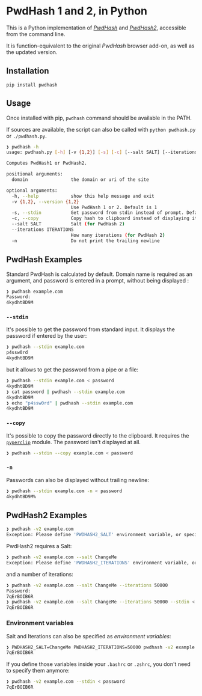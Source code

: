 # PwdHash 1 and 2, in Python

This is a Python implementation of [*PwdHash*](http://pwdhash.com/) and [*PwdHash2*](https://gwuk.github.io/PwdHash2/), accessible from the command line.

It is function-equivalent to the original *PwdHash* browser add-on, as well as the updated version.

## Installation

`pip install pwdhash`

## Usage

Once installed with pip, `pwdhash` command should be available in the PATH.

If sources are available, the script can also be called with `python pwdhash.py` or `./pwdhash.py`.

```bash
❯ pwdhash -h
usage: pwdhash.py [-h] [-v {1,2}] [-s] [-c] [--salt SALT] [--iterations ITERATIONS] [-n] domain

Computes PwdHash1 or PwdHash2.

positional arguments:
  domain                the domain or uri of the site

optional arguments:
  -h, --help            show this help message and exit
  -v {1,2}, --version {1,2}
                        Use PwdHash 1 or 2. Default is 1
  -s, --stdin           Get password from stdin instead of prompt. Default is prompt
  -c, --copy            Copy hash to clipboard instead of displaying it. Default is display
  --salt SALT           Salt (for PwdHash 2)
  --iterations ITERATIONS
                        How many iterations (for PwdHash 2)
  -n                    Do not print the trailing newline
```

## PwdHash Examples

Standard PwdHash is calculated by default. Domain name is required as an argument, and password is entered in a prompt, without being displayed :

```bash
❯ pwdhash example.com
Password: 
4kydhtBD9M
```

###  `--stdin`

It's possible to get the password from standard input. It displays the password if entered by the user:

```bash
❯ pwdhash --stdin example.com
p4ssw0rd
4kydhtBD9M
```

but it allows to get the password from a pipe or a file:

```bash
❯ pwdhash --stdin example.com < password
4kydhtBD9M
❯ cat password | pwdhash --stdin example.com
4kydhtBD9M
❯ echo "p4ssw0rd" | pwdhash --stdin example.com
4kydhtBD9M
```

###  `--copy`

It's possible to copy the password directly to the clipboard. It requires the [`pyperclip`](https://pypi.org/project/pyperclip/) module. The password isn't displayed at all.

```bash
❯ pwdhash --stdin --copy example.com < password
```

### `-n`

Passwords can also be displayed without trailing newline:

```bash
❯ pwdhash --stdin example.com -n < password
4kydhtBD9M%
```

## PwdHash2 Examples

```bash
❯ pwdhash -v2 example.com
Exception: Please define 'PWDHASH2_SALT' environment variable, or specify --salt.
```
PwdHash2 requires a Salt:

```bash
❯ pwdhash -v2 example.com --salt ChangeMe
Exception: Please define 'PWDHASH2_ITERATIONS' environment variable, or specify --iterations.
```
and a number of iterations:
```bash
❯ pwdhash -v2 example.com --salt ChangeMe --iterations 50000
Password:
7qErBOIB6R
❯ pwdhash -v2 example.com --salt ChangeMe --iterations 50000 --stdin < password
7qErBOIB6R
```

### Environment variables

Salt and Iterations can also be specified as *environment variables*:

```bash
❯ PWDHASH2_SALT=ChangeMe PWDHASH2_ITERATIONS=50000 pwdhash -v2 example.com --stdin < password
7qErBOIB6R
```

If you define those variables inside your `.bashrc` or `.zshrc`, you don't need to specify them anymore:

```bash
❯ pwdhash -v2 example.com --stdin < password
7qErBOIB6R
```

